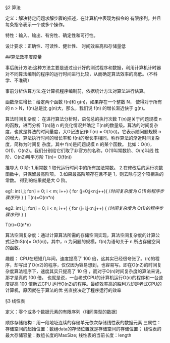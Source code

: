 §2 算法

定义：解决特定问题求解步骤的描述，在计算机中表现为指令的 有限序列，并且每条指令表示一个或多个操作。

特性：输入、输出、有穷性、确定性和可行性。

设计要求：正确性、可读性、健壮性、 时间效率高和存储量低

##算法效率度度量

事后统计方法:这种方法主要是通过设计好的测试程序和数据，利用计算机计时器对不同算法编制的程序的运行时间进行比较，从而确定算法效率的高低。（不科学、不准确）

事前分析估算方法:在计算机程序编制前，依据统计方法对算法进行估算。

函数渐进增长：给定两个函数 f(n)和 g(n)，如果存在一个整数 N， 使得对于所有的 n > N，f(n)总是比 g(n)大，那么，我们说 f(n) 的增长渐近快于 g(n)。

算法时间复杂度： 在进行算法分析时，语句总的执行次数 T(n)是关于问题规模 n 的函数，进而分析 T(n)随 n 的变化情况并确定 T(n)的数量级。算法的时间复杂度，也就是算法的时间量度，大O记法记作:T(n) = O(f(n))。它表示随问题规模 n 的增大，算法执行时间的增长率和 f(n)的增长率相同，称作算法的渐近时间复杂度，简称为时间复 杂度。其中 f(n)是问题规模 n 的某个函数。
比如：O(n)，O(1)，O(n2)。我们分别给它们取了非官方的名称，O(1)叫常数阶、O(n)叫线 性阶、O(n2)叫平方阶 T(n)= O(f(n))

推导大 O 阶:
1.用常数 1 取代运行时间中的所有加法常数。
2.在修改后的运行次数函数中，只保留最高阶项。
3.如果最高阶项存在且不是 1，则去除与这个项相乘的常数。 得到的结果就是大 O 阶。

eg1:
int i,j;
for(i = 0; i < m; i++)
{
    for (j=0;j<n;j++){ /*时间复杂度为 O(1)的程序步骤序列*/ }
}
T(n)=O(m*n)

eg2:
int i,j;
for(i = 0; i < n; i++)
{
    for (j=i;j<n;j++) {
        /*时间复杂度为 O(1)的程序步骤序列*/
    }
}

T(n)=O(n*n)

算法空间复杂度：通过计算算法所需的存储空间实现，算法空间复杂度的计算公 式记作:S(n)= O(f(n))，其中，n 为问题的规模，f(n)为语句关于 n 所占存储空间的函数。


趣题：
CPU在短短几年间，速度提高了 100 倍，这其实已经很夸张了。(n)的程序，却写出了O(n2)的程序，仅仅因为容易想到，也容易写。即在O(n2)的时间复杂度算法程序下，速度其实只提高了 10 倍
，而对于O(n)时间复杂度的算法来说，那才是真的 100 倍。
也就是说，一台老式CPU的计算机运行O(n)的程序和一台速度提高 100 倍新式CPU 运行O(n2)的程序。最终效率高的胜利方却是老式CPU的计算机，原因就在于算法的优 劣直接决定了程序运行的效率



§3 线性表

定义：零个或多个数据元素的有限序列（相同类型的数据）

顺序存储结构：用一段地址连续的存储单元依次存储线性表的数据元素
    三属性：存储空间的起始位置：数组data的存储位置就是存储空间的存储位置；
           线性表的最大存储容量：数组长度的MaxSize;
           线性表的当前长度：length



